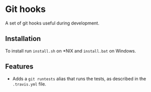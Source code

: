 Git hooks
=========

A set of git hooks useful during development.

Installation
------------

To install run `install.sh` on \*NIX and `install.bat` on Windows.

Features
--------

* Adds a `git runtests` alias that runs the tests, as described in the `.travis.yml` file.
